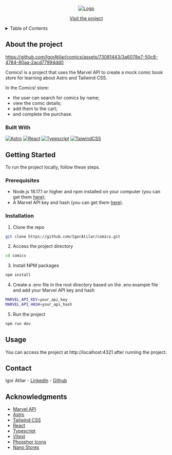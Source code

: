 <br/>
<div align="center">
  <a href="https://comics-orcin.vercel.app">
    <img src="https://github.com/IgorAtilar/comics/assets/73081443/4647a12a-2a8e-4e23-a2a2-405f6e81c1be" alt="Logo">
  </a>

[Visit the project](https://comics-orcin.vercel.app)

</div>
<details>
  <summary>Table of Contents</summary>
  <ol>
    <li>
      <a href="#about-the-project">About The Project</a>
      <ul>
        <li><a href="#built-with">Built With</a></li>
      </ul>
    </li>
    <li>
      <a href="#getting-started">Getting Started</a>
      <ul>
        <li><a href="#prerequisites">Prerequisites</a></li>
        <li><a href="#installation">Installation</a></li>
      </ul>
    </li>
    <li><a href="#usage">Usage</a></li>
    <li><a href="#contact">Contact</a></li>
    <li><a href="#acknowledgments">Acknowledgments</a></li>
  </ol>
</details>

## About the project

https://github.com/IgorAtilar/comics/assets/73081443/3a6078e7-50c8-4784-80aa-2acd77994dd0

Comics! is a project that uses the Marvel API to create a mock comic book store for learning about Astro and Tailwind CSS.

In the Comics! store:

- the user can search for comics by name;
- view the comic details;
- add them to the cart;
- and complete the purchase.

### Built With

[![Astro](https://skillicons.dev/icons?i=astro)](https://astro.build/)
[![React](https://skillicons.dev/icons?i=react)](https://react.dev/)
[![Typescript](https://skillicons.dev/icons?i=typescript)](https://www.typescriptlang.org)
[![TaiwindCSS](https://skillicons.dev/icons?i=tailwind)](https://tailwindcss.com/)

## Getting Started

To run the project locally, follow these steps.

### Prerequisites

- Node.js 18.17.1 or higher and npm installed on your computer (you can get them [here](https://nodejs.org/en/download));
- A Marvel API key and hash (you can get them [here](https://developer.marvel.com/)).

### Installation

1. Clone the repo

```sh
git clone https://github.com/IgorAtilar/comics.git
```

2. Access the project directory

```sh
cd comics
```

3. Install NPM packages

```sh
npm install
```

4. Create a .env file in the root directory based on the .env.example file and add your Marvel API key and hash

```sh
MARVEL_API_KEY=your_api_key
MARVEL_API_HASH=your_api_hash
```

5. Run the project

```sh
npm run dev
```

## Usage

You can access the project at http://localhost:4321 after running the project.

## Contact

Igor Atilar - [LinkedIn](https://www.linkedin.com/in/igor-atilar/) - [Github](https://github.com/IgorAtilar)

## Acknowledgments

- [Marvel API](https://developer.marvel.com/)
- [Astro](https://astro.build/)
- [Tailwind CSS](https://tailwindcss.com/)
- [React](https://react.dev/)
- [Typescript](https://www.typescriptlang.org/)
- [Vitest](https://vitest.dev/)
- [Phosphor Icons](https://phosphoricons.com/)
- [Nano Stores](https://github.com/nanostores/nanostores)
